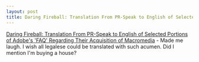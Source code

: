 ```yaml
---
layout: post
title: Daring Fireball: Translation From PR-Speak to English of Selected Portions of Adobe's 'FAQ' Regarding Their Acquisition of Macromedia
---
```


<p><a href="http://daringfireball.net/2005/04/adobe_translation">Daring Fireball: Translation From PR-Speak to English of Selected Portions of Adobe's 'FAQ' Regarding Their Acquisition of Macromedia</a> - Made me laugh.  I wish all legalese could be translated with such acumen.  Did I mention I'm buying a house?</p>
